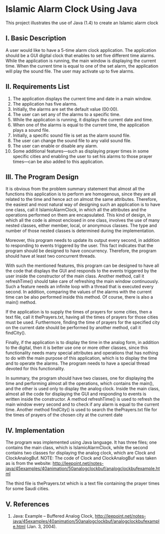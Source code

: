 # Islamic Alarm Clock Using Java
This project illustrates the use of Java (1.4) to create an Islamic alarm clock

## I. Basic Description
A user would like to have a 5-time alarm clock application. The application should be a GUI digital clock that enables to set five different time alarms. While the application is running, the main window is displaying the current time. When the current time is equal to one of the set alarm, the application will play the sound file. The user may activate up to five alarms.


## II. Requirements List
1.	The application displays the current time and date in a main window.
2.	The application has five alarms.
3.	Initially, the alarms are set the default value (00:00).
4.	The user can set any of the alarms to a specific time.
5.	While the application is running, it displays the current date and time.
6.	When one of the alarms is equal to the current time, the application plays a sound file.
7.	Initially, a specific sound file is set as the alarm sound file.
8.	The user can change the sound file to any valid sound file.
9.	The user can enable or disable any alarm.
10.	Some additional features—such as displaying prayer times in some specific cities and enabling the user to set his alarms to those prayer times—can be also added to this application.
 
## III.	The Program Design
It is obvious from the problem summary statement that almost all the functions this application is to perform are homogenous, since they are all related to the time and hence act on almost the same attributes. Therefore, the easiest and most natural way of designing such an application is to have one class, call it IslamicAlarmClock, in which all the attributes and the operations performed on them are encapsulated. This kind of design, in which all the code is almost enclosed in one class, involves the use of many nested classes, either member, local, or anonymous classes. The type and number of those nested classes is determined during the implementation.

Moreover, this program needs to update its output every second, in addition to responding to events triggered by the user. This fact indicates that the program should be designed to have concurrency. Therefore, the program should have at least two concurrent threads.

With such the mentioned features, this program can be designed to have all the code that displays the GUI and responds to the events triggered by the user inside the constructor of the main class. Another method, call it refreshTime() should take care of refreshing the main window continuously. Such a feature needs an infinite loop with a thread that is executed every second. In addition, comparing the values of the alarms with the current time can be also performed inside this method. Of course, there is also a main() method.

If the application is to supply the times of prayers for some cities, then a text file, call it thePrayers.txt, having all the times of prayers for those cities must be used. Furthermore, finding the time of prayers for the specified city on the current date should be performed by another method, call it findCity().

Finally, if the application is to display the time in the analog form, in addition to the digital, then it is better use one or more other classes, since this functionality needs many special attributes and operations that has nothing to do with the main purpose of this application, which is to display the time and to operate the alarms. The program needs to have a special thread devoted for this functionality.

In summary, the program should have two classes, one for displaying the time and performing almost all the operations, which contains the main(), and the other is used only to display the analog clock. Inside the main class, almost all the code for displaying the GUI and responding to events is written inside the constructor. A method refreshTime() is used to refresh the main window every second and to check if any alarm is equal to the current time. Another method findCity() is used to search the thePrayers.txt file for the times of prayers of the chosen city at the current date

## IV. Implementation
The program was implemented using Java language. It has three files; one contains the main class, which is IslamicAlarmClock, while the second contains two classes for displaying the analog clock, which are Clock and ClockAnalogBuf. NOTE: The code of Clock and ClockAnalogBuf was taken as is from the website:
http://leepoint.net/notes-java/45examples/40animation/50analogclockbuf/analogclockbufexample.html

The third file is thePrayers.txt which is a text file containing the prayer times for some Saudi cities.

## V.  References

1.	 Java: Example – Buffered Analog Clock, 
http://leepoint.net/notes-java/45examples/40animation/50analogclockbuf/analogclockbufexample.html
 (Jan. 3, 2004).
